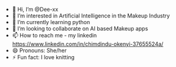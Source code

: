 - 👋 Hi, I’m @Dee-xx
- 👀 I’m interested in Artificial Intelligence in the Makeup Industry
- 🌱 I’m currently learning python
- 💞️ I’m looking to collaborate on AI based Makeup apps
- 📫 How to reach me - my linkedin https://www.linkedin.com/in/chimdindu-okenyi-37655524a/
- 😄 Pronouns: She/her
- ⚡ Fun fact: I love knitting

<!---
Dee-xx/Dee-xx is a ✨ special ✨ repository because its `README.md` (this file) appears on your GitHub profile.
You can click the Preview link to take a look at your changes.
--->
